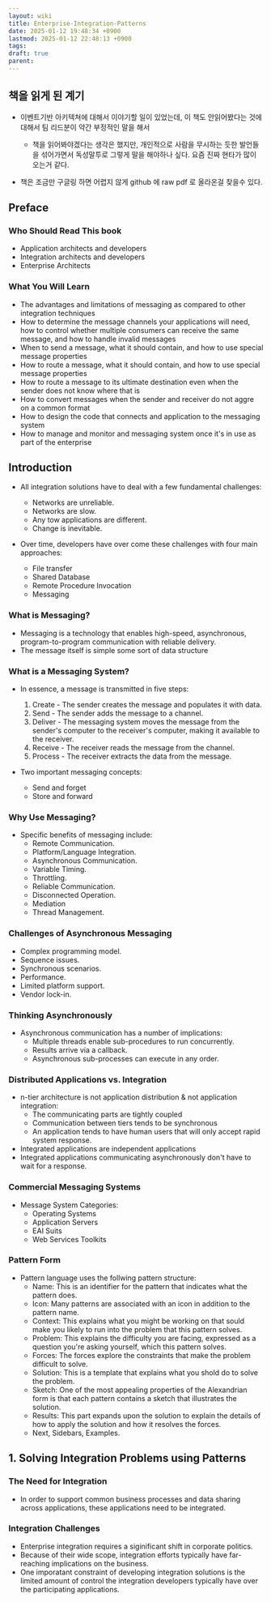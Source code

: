 ```yaml
---
layout: wiki
title: Enterprise-Integration-Patterns
date: 2025-01-12 19:48:34 +0900
lastmod: 2025-01-12 22:48:13 +0900
tags: 
draft: true
parent: 
---
```


## 책을 읽게 된 계기
- 이벤트기반 아키텍쳐에 대해서 이야기할 일이 있었는데, 이 책도 안읽어봤다는 것에 대해서 팀 리드분이 약간 부정적인 말을 해서
	- 책을 읽어봐야겠다는 생각은 했지만, 개인적으로 사람을 무시하는 듯한 발언들을 섞어가면서 독성말투로 그렇게 말을 해야하나 싶다. 요즘 진짜 현타가 많이 오는거 같다.

- 책은 조금만 구글링 하면 어렵지 않게 github 에 raw pdf 로 올라온걸 찾을수 있다.

## Preface
### Who Should Read This book
- Application architects and developers
- Integration architects and developers
- Enterprise Architects

### What You Will Learn
- The advantages and limitations of messaging as compared to other integration techniques
- How to determine the message channels your applications will need, how to control whether multiple consumers can receive the same message, and how to handle invalid messages
- When to send a message, what it should contain, and how to use special message properties
- How to route a message, what it should contain, and how to use special message properties
- How to route a message to its ultimate destination even when the sender does not know where that is
- How to convert messages when the sender and receiver do not aggre on a common format
- How to design the code that connects and application to the messaging system
- How to manage and monitor and messaging system once it's in use as part of the enterprise

## Introduction

- All integration solutions have to deal with a few fundamental challenges:
	- Networks are unreliable.
	- Networks are slow.
	- Any tow applications are different.
	- Change is inevitable.

- Over time, developers have over come these challenges with four main approaches:
	- File transfer
	- Shared Database
	- Remote Procedure Invocation
	- Messaging

### What is Messaging?
- Messaging is a technology that enables high-speed, asynchronous, program-to-program communication with reliable delivery.
- The message itself is simple some sort of data structure

### What is a Messaging System?
- In essence, a message is transmitted in five steps:
	1. Create - The sender creates the message and populates it with data.
	2. Send - The sender adds the message to a channel.
	3. Deliver - The messaging system moves the message from the sender's computer to the receiver's computer, making it available to the receiver.
	4. Receive - The receiver reads the message from the channel.
	5. Process - The receiver extracts the data from the message.

- Two important messaging concepts:
	- Send and forget
	- Store and forward

### Why Use Messaging?
- Specific benefits of messaging include:
	- Remote Communication.
	- Platform/Language Integration.
	- Asynchronous Communication.
	- Variable Timing.
	- Throttling.
	- Reliable Communication.
	- Disconnected Operation.
	- Mediation
	- Thread Management.

### Challenges of Asynchronous Messaging
- Complex programming model.
- Sequence issues.
- Synchronous scenarios.
- Performance.
- Limited platform support.
- Vendor lock-in.

### Thinking Asynchronously
- Asynchronous communication has a number of implications:
	- Multiple threads enable sub-procedures to run concurrently.
	- Results arrive via a callback.
	- Asynchronous sub-processes can execute in any order.

### Distributed Applications vs. Integration
- n-tier architecture is not application distribution & not application integration:
	- The communicating parts are tightly coupled
	- Communication between tiers tends to be synchronous
	- An application tends to have human users that will only accept rapid system response.
- Integrated applications are independent applications
- Integrated applications communicating asynchronously don't have to wait for a response.

### Commercial Messaging Systems
- Message System Categories:
	- Operating Systems
	- Application Servers
	- EAI Suits
	- Web Services Toolkits

### Pattern Form
- Pattern language uses the follwing pattern structure:
	- Name: This is an identifier for the pattern that indicates what the pattern does.
	- Icon: Many patterns are associated with an icon in addition to the pattern name.
	- Context: This explains what you might be working on that sould make you likely to run into the problem that this pattern solves.
	- Problem: This explains the difficulty you are facing, expressed as a question you're asking yourself, which this pattern solves.
	- Forces: The forces explore the constraints that make the problem difficult to solve.
	- Solution: This is a template that explains what you shold do to solve the problem.
	- Sketch: One of the most appealing properties of the Alexandrian form is that each pattern contains a sketch that illustrates the solution.
	- Results: This part expands upon the solution to explain the details of how to apply the solution and how it resolves the forces.
	- Next, Sidebars, Examples.


## 1. Solving Integration Problems using Patterns
### The Need for Integration
- In order to support common business processes and data sharing across applications, these applications need to be integrated.

### Integration Challenges
- Enterprise integration requires a siginificant shift in corporate politics.
- Because of their wide scope, integration efforts typically have far-reaching implications on the business.
- One imporatant constraint of developing integration solutions is the limited amount of control the integration developers typically have over the participating applications.